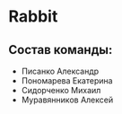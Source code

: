 # Rabbit
## Состав команды:
<ul>
<li>  Писанко Александр</li>
<li>Пономарева Екатерина</li>
<li>Сидорченко Михаил</li>
<li>Муравянников Алексей</li>
</ul>
